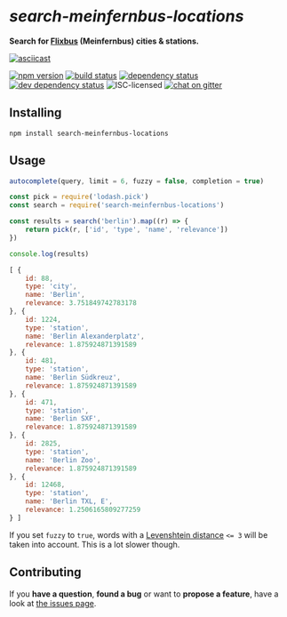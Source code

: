 # *search-meinfernbus-locations*

**Search for [Flixbus](https://flixbus.de/) (Meinfernbus) cities & stations.**

[![asciicast](https://asciinema.org/a/83504.png)](https://asciinema.org/a/83504)

[![npm version](https://img.shields.io/npm/v/search-meinfernbus-locations.svg)](https://www.npmjs.com/package/search-meinfernbus-locations)
[![build status](https://img.shields.io/travis/derhuerst/search-meinfernbus-locations.svg)](https://travis-ci.org/derhuerst/search-meinfernbus-locations)
[![dependency status](https://img.shields.io/david/derhuerst/search-meinfernbus-locations.svg)](https://david-dm.org/derhuerst/search-meinfernbus-locations)
[![dev dependency status](https://img.shields.io/david/dev/derhuerst/search-meinfernbus-locations.svg)](https://david-dm.org/derhuerst/search-meinfernbus-locations#info=devDependencies)
![ISC-licensed](https://img.shields.io/github/license/derhuerst/search-meinfernbus-locations.svg)
[![chat on gitter](https://badges.gitter.im/derhuerst.svg)](https://gitter.im/derhuerst)


## Installing

```shell
npm install search-meinfernbus-locations
```


## Usage

```js
autocomplete(query, limit = 6, fuzzy = false, completion = true)
```

```js
const pick = require('lodash.pick')
const search = require('search-meinfernbus-locations')

const results = search('berlin').map((r) => {
	return pick(r, ['id', 'type', 'name', 'relevance'])
})

console.log(results)
```

```js
[ {
	id: 88,
	type: 'city',
	name: 'Berlin',
	relevance: 3.751849742783178
}, {
	id: 1224,
	type: 'station',
	name: 'Berlin Alexanderplatz',
	relevance: 1.875924871391589
}, {
	id: 481,
	type: 'station',
	name: 'Berlin Südkreuz',
	relevance: 1.875924871391589
}, {
	id: 471,
	type: 'station',
	name: 'Berlin SXF',
	relevance: 1.875924871391589
}, {
	id: 2825,
	type: 'station',
	name: 'Berlin Zoo',
	relevance: 1.875924871391589
}, {
	id: 12468,
	type: 'station',
	name: 'Berlin TXL, E',
	relevance: 1.2506165809277259
} ]
```

If you set `fuzzy` to `true`, words with a [Levenshtein distance](https://en.wikipedia.org/wiki/Levenshtein_distance) `<= 3` will be taken into account. This is a lot slower though.


## Contributing

If you **have a question**, **found a bug** or want to **propose a feature**, have a look at [the issues page](https://github.com/derhuerst/search-meinfernbus-locations/issues).
